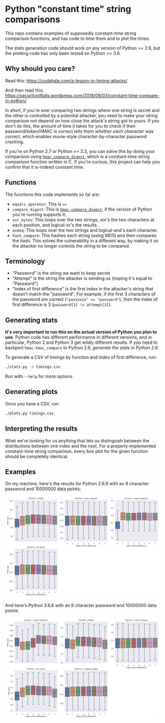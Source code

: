 # Python "constant time" string comparisons

This repo contains examples of supposedly constant-time string comparison
functions, and has code to time them and to plot the times.

The stats generation code should work on any version of Python >= 2.6, but the
plotting code has only been tested on Python >= 3.6.

## Why should you care?

Read this: https://codahale.com/a-lesson-in-timing-attacks/

And then read this: https://securitypitfalls.wordpress.com/2018/08/03/constant-time-compare-in-python/

In short, if you're ever comparing two strings where one string is secret and
the other is controlled by a potential attacker, you need to make your
string comparison not depend on how close the attack's string got to yours. If
you don't do this, the amount of time it takes for you to check if their
password/token/HMAC is correct tells them *whether each character* was correct,
which enables movie-style character-by-character password cracking.

If you're on Python 2.7 or Python >= 3.3, you can solve this by doing your
comparison using [`hmac.compare_digest`](https://docs.python.org/3/library/hmac.html#hmac.compare_digest),
which is a constant-time string comparison function written in C. If you're
curious, this project can help you confirm that it is-indeed constant time.

## Functions

The functions this code implements so far are:

- `equals_operator`: This is `==`
- `compare_digest`: This is [`hmac.compare_digest`](https://docs.python.org/3/library/hmac.html#hmac.compare_digest),
  if the version of Python you're running supports it.
- `xor_bytes`: This loops over the two strings, xor's the two characters at
  each position, and logical-or's the results.
- `andeq`: This loops over the two strings and logical-and's each character.
- `hash_compare`: This hashes each string (using MD5) and then compares the
  hash. This solves the vulnerability in a different way, by making it so the
  attacker no longer controls the string to be compared.

## Terminology

- "Password" is the string we want to keep secret
- "Attempt" is the string the attacker is sending us (hoping it's equal to
  "Password")
- "Index of first difference" is the first index in the attacker's string that
  doesn't match the "password". For example, if the first 3 characters of the
  password are correct (`"pasxxxxx" == "password"`), then the index of first
  difference is 3 (`password[3] != attempt[3]`).

## Generating stats

**It's very important to run this on the actual version of Python you plan to use**.
Python code has different performance in different versions, and in particular,
Python 2 and Python 3 get wildly different results. If you need to backport
`hmac.hmac_compare` to Python 2.6, *generate the stats in Python 2.6*.

To generate a CSV of timings by function and index of first difference, run:

```bash
./stats.py -o timings.csv
```

Run with `--help` for more options.

## Generating plots

Once you have a CSV, run:

```bash
./plots.py timings.csv
```

## Interpreting the results

What we're looking for us anything that lets us distinguish between the
distributions between one index and the next. For a properly-implemented
constant-time string comparison, every box plot for the given function should
be completely identical.

## Examples

On my machine, here's the results for Python 2.6.9 with an 8 character password
and 10000000 data points:

![Boxplots for Python 2.6.9](static/python2.6.9-length8-n10000000.png?raw=true)

And here's Python 3.6.8 with an 8 character password and 10000000 data points:

![Boxplots for Python 3.6.8](static/python3.6.8-length8-n10000000.png?raw=true)
